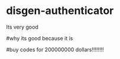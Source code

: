 # disgen-authenticator
Its very good

#why its good
because it is

#buy codes for 200000000 dollars!!!!!!!!

